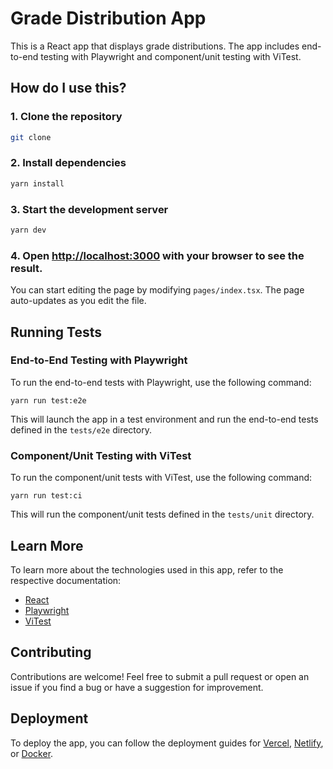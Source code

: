 # Grade Distribution App

This is a React app that displays grade distributions. The app includes end-to-end testing with Playwright and component/unit testing with ViTest.

## How do I use this?

### 1. Clone the repository

```bash
git clone
```

### 2. Install dependencies

```bash
yarn install
```

### 3. Start the development server

```bash
yarn dev
```

### 4. Open [http://localhost:3000](http://localhost:3000) with your browser to see the result.

You can start editing the page by modifying `pages/index.tsx`. The page auto-updates as you edit the file.

## Running Tests

### End-to-End Testing with Playwright

To run the end-to-end tests with Playwright, use the following command:

```
yarn run test:e2e
```

This will launch the app in a test environment and run the end-to-end tests defined in the `tests/e2e` directory.

### Component/Unit Testing with ViTest

To run the component/unit tests with ViTest, use the following command:

```
yarn run test:ci
```

This will run the component/unit tests defined in the `tests/unit` directory.

## Learn More

To learn more about the technologies used in this app, refer to the respective documentation:

- [React](https://reactjs.org/)
- [Playwright](https://playwright.dev/)
- [ViTest](https://vitest.net/)

## Contributing

Contributions are welcome! Feel free to submit a pull request or open an issue if you find a bug or have a suggestion for improvement.

## Deployment

To deploy the app, you can follow the deployment guides for [Vercel](https://vercel.com/), [Netlify](https://www.netlify.com/), or [Docker](https://www.docker.com/).
